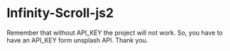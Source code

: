 # Infinity-Scroll-js2
Remember that without API_KEY the project will not work.
So, you have to have an API_KEY form unsplash API.
Thank you.

